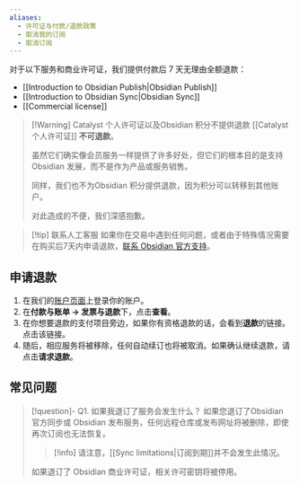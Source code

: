 ```yaml
---
aliases:
  - 许可证与付款/退款政策
  - 取消我的订阅
  - 取消订阅
---
```


对于以下服务和商业许可证，我们提供付款后 7 天无理由全额退款：

- [[Introduction to Obsidian Publish|Obsidian Publish]]
- [[Introduction to Obsidian Sync|Obsidian Sync]]
- [[Commercial license]]


> [!Warning] Catalyst 个人许可证以及Obsidian 积分不提供退款
> [[Catalyst 个人许可证]] **不可退款**。
> 
> 虽然它们确实像会员服务一样提供了许多好处，但它们的根本目的是支持Obsidian 发展，而不是作为产品或服务销售。
> 
> 同样，我们也不为Obsidian 积分提供退款，因为积分可以转移到其他账户。
> 
> 对此造成的不便，我们深感抱歉。

> [!tip] 联系人工客服
> 如果你在交易中遇到任何问题，或者由于特殊情况需要在购买后7天内申请退款，[联系 Obsidian 官方支持](app://obsidian.md/Help%20and%20support#Contact%20Obsidian%20support)。

## 申请退款

1. 在我们的[账户页面](https://obsidian.md/account)上登录你的账户。
2. 在**付款与账单 → 发票与退款**下，点击**查看**。
3. 在你想要退款的支付项目旁边，如果你有资格退款的话，会看到**退款**的链接。点击该链接。
4. 随后，相应服务将被移除，任何自动续订也将被取消。如果确认继续退款，请点击**请求退款**。

## 常见问题

> [!question]- Q1. 如果我退订了服务会发生什么？
> 如果您退订了Obsidian 官方同步或 Obsidian 发布服务，任何远程仓库或发布网址将被删除，即使再次订阅也无法恢复。
>
> >[!info] 请注意，[[Sync limitations|订阅到期]]并不会发生此情况。
>
> 如果退订了 Obsidian 商业许可证，相关许可密钥将被停用。
>